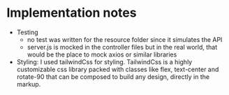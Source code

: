 # Implementation notes

- Testing
  - no test was written for the resource folder since it simulates the API
  - server.js is mocked in the controller files but in the real world, that would be the place to mock axios or similar libraries
- Styling: I used tailwindCss for styling. TailwindCss is a highly customizable css library packed with classes like flex, text-center and rotate-90 that can be composed to build any design, directly in the markup.

